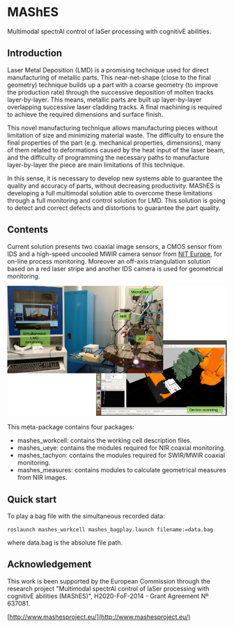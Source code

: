 # MAShES

Multimodal spectrAl control of laSer processing with cognitivE abilities.

## Introduction

Laser Metal Deposition (LMD) is a promising technique used for direct
manufacturing of metallic parts. This near-net-shape (close to the final
geometry) technique builds up a part with a coarse geometry (to improve the
production rate) through the successive deposition of molten tracks
layer-by-layer. This means, metallic parts are built up layer-by-layer
overlapping successive laser cladding tracks. A final machining is required
to achieve the required dimensions and surface finish.

This novel manufacturing technique allows manufacturing pieces without
limitation of size and minimizing material waste. The difficulty to ensure the
final properties of the part (e.g. mechanical properties, dimensions), many of
them related to deformations caused by the heat input of the laser beam, and
the difficulty of programming the necessary paths to manufacture layer-by-layer
the piece are main limitations of this technique.

In this sense, it is necessary to develop new systems able to guarantee the
quality and accuracy of parts, without decreasing productivity. MAShES is
developing a full multimodal solution able to overcome these limitations
through a full monitoring and control solution for LMD. This solution is going
to detect and correct defects and distortions to guarantee the part quality.

## Contents

Current solution presents two coaxial image sensors, a CMOS sensor from IDS and
a high-speed uncooled MWIR camera sensor from [NIT Europe](http://www.niteurope.com/),
for on-line process monitoring. Moreover an off-axis triangulation solution
based on a red laser stripe and another IDS camera is used for geometrical
monitoring.

![Simultaneous monitoring](./mashes/media/LMD_monitoring.jpg)

This meta-package contains four packages:
- mashes_workcell: contains the working cell description files.
- mashes_ueye: contains the modules required for NIR coaxial monitoring.
- mashes_tachyon: contains the modules required for SWIR/MWIR coaxial monitoring.
- mashes_measures: contains modules to calculate geometrical measures from NIR
  images.

## Quick start

To play a bag file with the simultaneous recorded data:

```
roslaunch mashes_workcell mashes_bagplay.launch filename:=data.bag
```

where data.bag is the absolute file path.

## Acknowledgement

This work is been supported by the European Commission through the research
project "Multimodal spectrAl control of laSer processing with cognitivE
abilities (MAShES)", H2020-FoF-2014 - Grant Agreement Nº 637081.

[http://www.mashesproject.eu/](http://www.mashesproject.eu/)
